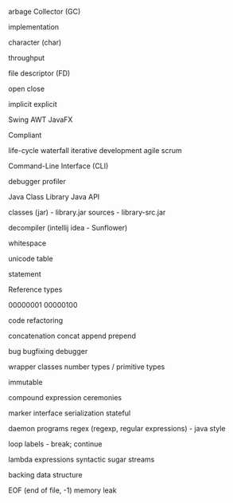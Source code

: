 arbage Collector (GC)

implementation

character (char)

throughput

file descriptor (FD)

open
close

implicit
explicit

Swing
AWT
JavaFX

Compliant

life-cycle
waterfall
iterative development
agile
scrum


Command-Line Interface (CLI)

debugger
profiler

Java Class Library
Java API

classes (jar) - library.jar
sources       - library-src.jar

decompiler (intellij idea - Sunflower)

whitespace

unicode table

statement

Reference types

00000001
00000100

code refactoring

concatenation
concat
append
prepend

bug
bugfixing
debugger

wrapper classes
number types / primitive types

immutable

compound expression
ceremonies

marker interface
serialization
stateful

daemon programs
regex (regexp, regular expressions) - java style

loop labels - break; continue

lambda expressions
syntactic sugar
streams

backing data structure

EOF (end of file, -1)
memory leak